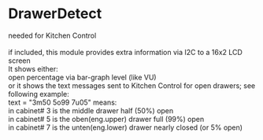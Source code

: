 # DrawerDetect
needed for Kitchen Control<br><br>
if included, this module provides extra information via I2C to a 16x2 LCD screen<br>
It shows either:<br>
open percentage via bar-graph level (like VU)<br>
or it shows the text messages sent to Kitchen Control for open drawers; see following example:<br>
text = "3m50 5o99 7u05"  means:<br>
in cabinet# 3 is the middle drawer half (50%) open<br>
in cabinet# 5 is the oben(eng.upper) drawer full (99%) open<br>
in cabinet# 7 is the unten(eng.lower) drawer nearly closed (or 5% open)<br>
